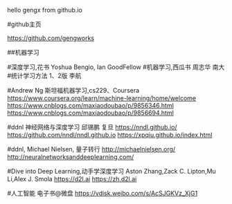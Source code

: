
hello gengx from github.io

<p>#github主页</p>
<p><a href="https://github.com/gengworks"> https://github.com/gengworks </a></p>



##机器学习

#深度学习,花书 Yoshua Bengio, Ian GoodFellow
#机器学习,西瓜书 周志华 南大
#统计学习方法 1、2版 李航

#Andrew Ng 斯坦福机器学习,cs229、Coursera
https://www.coursera.org/learn/machine-learning/home/welcome
https://www.cnblogs.com/maxiaodoubao/p/9856346.html
https://www.cnblogs.com/maxiaodoubao/p/9856694.html

#ddnl 神经网络与深度学习 邱锡鹏 复旦
https://nndl.github.io/
https://github.com/nndl/nndl.github.io
https://xpqiu.github.io/index.html

#ddnl, Michael Nielsen, 量子转行
http://michaelnielsen.org/
http://neuralnetworksanddeeplearning.com/

#Dive into Deep Learning,动手学深度学习
Aston Zhang,Zack C. Lipton,Mu Li,Alex J. Smola
https://d2l.ai
https://zh.d2l.ai

#人工智能 电子书@微盘
https://vdisk.weibo.com/s/AcSJGKVz_XjG1


